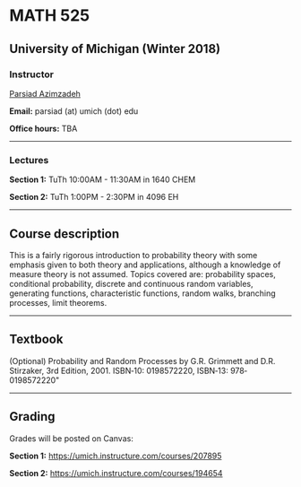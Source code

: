 # MATH 525
## University of Michigan (Winter 2018)

### Instructor

[Parsiad Azimzadeh](http://parsiad.ca)

**Email:** parsiad (at) umich (dot) edu

**Office hours:** TBA

---

### Lectures

**Section 1:** TuTh 10:00AM - 11:30AM in 1640 CHEM

**Section 2:** TuTh 1:00PM - 2:30PM in 4096 EH

---

## Course description

This is a fairly rigorous introduction to probability theory with some emphasis given to both theory and applications, although a knowledge of measure theory is not assumed. Topics covered are: probability spaces, conditional probability, discrete and continuous random variables, generating functions, characteristic functions, random walks, branching processes, limit theorems.

---

## Textbook
(Optional) Probability and Random Processes by G.R. Grimmett and D.R. Stirzaker, 3rd Edition, 2001. ISBN‐10: 0198572220, ISBN‐13: 978‐0198572220"

---

## Grading

Grades will be posted on Canvas:

**Section 1:** https://umich.instructure.com/courses/207895

**Section 2:** https://umich.instructure.com/courses/194654
